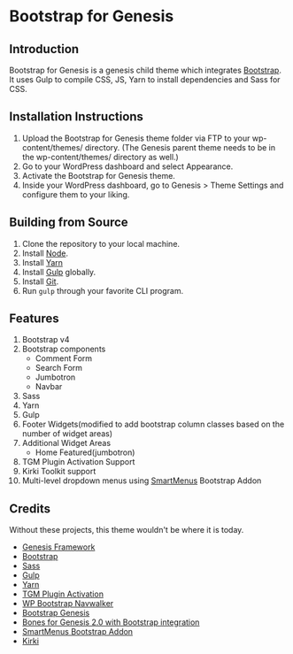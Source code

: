 # Bootstrap for Genesis

## Introduction

Bootstrap for Genesis is a genesis child theme which integrates [Bootstrap](http://getbootstrap.com/). It uses Gulp to compile CSS, JS, Yarn to install dependencies and Sass for CSS. 

## Installation Instructions

1. Upload the Bootstrap for Genesis theme folder via FTP to your wp-content/themes/ directory. (The Genesis parent theme needs to be in the wp-content/themes/ directory as well.)
2. Go to your WordPress dashboard and select Appearance.
3. Activate the Bootstrap for Genesis theme.
4. Inside your WordPress dashboard, go to Genesis > Theme Settings and configure them to your liking.

## Building from Source

1. Clone the repository to your local machine.
2. Install [Node](https://nodejs.org/en/).
3. Install [Yarn](https://yarnpkg.com/en/)
4. Install [Gulp](https://gulpjs.com/) globally.
5. Install [Git](https://git-scm.com/).
6. Run `gulp` through your favorite CLI program.

## Features

1. Bootstrap v4
2. Bootstrap components
	* Comment Form
	* Search Form
	* Jumbotron
	* Navbar
3. Sass
4. Yarn
5. Gulp
6. Footer Widgets(modified to add bootstrap column classes based on the number of widget areas)
7. Additional Widget Areas
	* Home Featured(jumbotron)
8. TGM Plugin Activation Support
9. Kirki Toolkit support
10. Multi-level dropdown menus using [SmartMenus](http://www.smartmenus.org/) Bootstrap Addon

## Credits

Without these projects, this theme wouldn't be where it is today.

* [Genesis Framework](http://my.studiopress.com/themes/genesis/)
* [Bootstrap](http://getbootstrap.com)
* [Sass](http://sass-lang.com/)
* [Gulp](http://gulpjs.com/)
* [Yarn](https://yarnpkg.com/)
* [TGM Plugin Activation](http://tgmpluginactivation.com/)
* [WP Bootstrap Navwalker](https://github.com/twittem/wp-bootstrap-navwalker)
* [Bootstrap Genesis](https://github.com/salcode/bootstrap-genesis)
* [Bones for Genesis 2.0 with Bootstrap integration](https://github.com/jer0dh/bones-for-genesis-2-0-bootstrap)
* [SmartMenus Bootstrap Addon](http://www.smartmenus.org/)
* [Kirki](http://kirki.org/)